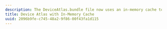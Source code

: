 ```yaml
---
description: The DeviceAtlas.bundle file now uses an in-memory cache to greatly improve the performance of lookups
title: Device Atlas with In-Memory Cache
uuid: 2096b9fe-c745-48a2-9f86-00f43fa1d115
---
```



